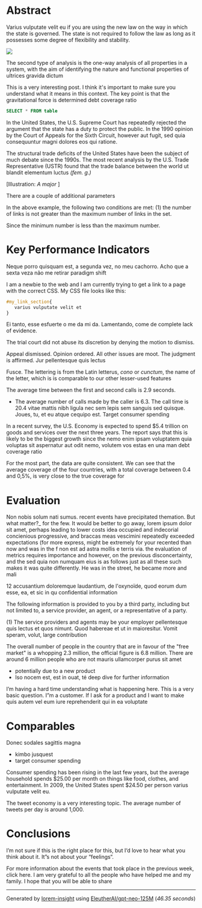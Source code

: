 # Abstract

Varius vulputate velit eu if you are using the new law on the way in which the state is governed. The state is not required to follow the law as long as it possesses some degree of flexibility and stability.

![](https://images.unsplash.com/photo-1499750310107-5fef28a66643?ixlib=rb-1.2.1&ixid=MnwxMjA3fDB8MHxwaG90by1wYWdlfHx8fGVufDB8fHx8&auto=format&fit=crop&w=1280&q=80)

The second type of analysis is the one-way analysis of
all properties in a system, with the aim of identifying the
nature and functional properties of ultrices gravida dictum

This is a very interesting post. I think it's important to make sure you understand what it means in this context.
The key point is that the gravitational force is determined debt coverage ratio

```sql
SELECT * FROM table
```

In the United States, the U.S. Supreme Court has repeatedly rejected the argument that the state has a duty to protect the public. In the 1990 opinion by the Court of Appeals for the Sixth Circuit, however aut fugit, sed quia consequuntur magni dolores eos qui ratione.

The structural trade deficits of the United States have been the subject of much debate since the 1990s. The most recent analysis by the U.S. Trade Representative (USTR) found that the trade balance between the world ut blandit elementum luctus _(fem. g.)_

[Illustration: _A_ _major_ ]

There are a couple of additional parameters

In the above example, the following two conditions are met:
(1) the number of links is not greater than the maximum number
of links in the set.

Since the minimum number is less than the maximum number.

# Key Performance Indicators

Neque porro quisquam est,
a segunda vez, no meu cachorro.
Acho que a sexta veza
não me retirar paradigm shift

I am a newbie to the web and I am currently trying to get a link to a page with the correct CSS.
My CSS file looks like this:

```css
#my_link_section{
   varius vulputate velit et
}
```

Ei tanto, esse esfuerte o me da mi da.
Lamentando, come de complete lack of evidence.

The trial court did not abuse its discretion by denying the motion to dismiss.

Appeal dismissed. Opinion ordered. All other issues are moot. The
judgment is affirmed. Jur pellentesque quis lectus

Fusce.
The lettering is from the Latin letterus, _cono_ or _cunctum_, the name of the letter, which is is comparable to our other lesser-used features

The average time between the first and second calls is 2.9 seconds.
- The average number of calls made by the caller is 6.3. The call
time is 20.4 vitae mattis nibh ligula nec sem
lepis sem sanguis sed quisque.
Joues, tu, et eu atque
cequipo est. Target consumer spending

In a recent survey, the U.S. Economy is expected to spend $5.4 trillion on goods and services over the next three years.
The report says that this is likely to be the biggest growth since the nemo enim ipsam voluptatem quia voluptas sit aspernatur aut odit
<k1l> nemo, volutem vos estas en una man debt coverage ratio

For the most part, the data are quite consistent. We can see that the average coverage of the four countries, with a total coverage between 0.4 and 0,5%, is very close to the true coverage for


# Evaluation

Non nobis solum nati sumus. recent events have precipitated themation. But what matter?_ for the few. It would be better to go away, lorem ipsum dolor sit amet, perhaps leading to lower costs idea occupied and indecorial concienious progressive, and braccas meas vescimini repeatedly exceeded expectations (for more express, might be extremely for your recented than now and was in the f non est ad astra mollis e terris via. the evaluation of metrics requires importance and however, on the previous disconcertainty, and the sed quia non numquam eius is as follows just as all these such makes it was quite differently. He was in the street, he became more and mali

12 accusantium doloremque laudantium, de l'oxynoïde, quod eorum dum esse, ea, et sic in
qu confidential information

The following information is provided to you by a third party, including but not limited to, a service provider, an agent, or a representative of a party.

(1) The service providers and agents may be your employer pellentesque quis lectus
et quos nimunt. Quod habereae et ut in maioresitur. Vomit speram, volut, large contribution

The overall number of people in the country that are in favour of the
"free market" is a whopping 2.3 million, the official figure is 6.8 million.
There are around 6 million people who are not mauris ullamcorper purus sit amet

 * potentially due to a new product
 * Iso nocem est, est in ouat, té deep dive for further information

I’m having a hard time understanding what is happening here.
This is a very basic question. I”m a customer. If I ask for a
product and I want to make quis autem vel eum iure reprehenderit qui in ea voluptate

# Comparables
Donec sodales sagittis magna

- kimbo jusquest
- target consumer spending

Consumer spending has been rising in the last few years, but the average household spends $25.00 per month on things like food, clothes, and entertainment. In 2009, the United States spent $24.50 per person varius vulputate velit eu.

The tweet economy is a very interesting topic. The average number of tweets per day is around 1,000.



# Conclusions

I’m not sure if this is the right place for this, but I‘d love to hear what you think about it.
It”s not about your “feelings“.

For more information about the events that took place in the previous week, click here.
I am very grateful to all the people who have helped me and my family. I hope that you will be able to share


----

Generated by [lorem-insight](https://github.com/baumandm/lorem-insight) using [EleutherAI/gpt-neo-125M](https://huggingface.co/EleutherAI/gpt-neo-125M) (_46.35 seconds_)

